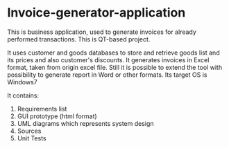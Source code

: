# Invoice-generator-application
This is business application, used to generate invoices for already performed transactions.
This is QT-based project.

It uses customer and goods databases to store and retrieve goods list and its prices and also customer's discounts.
It generates invoices in Excel format, taken from origin excel file.
Still it is possible to extend the tool with possibility to generate report in Word or other formats.
Its target OS is Windows7

It contains:
1) Requirements list
2) GUI prototype (html format)
3) UML diagrams which represents system design
4) Sources
5) Unit Tests
